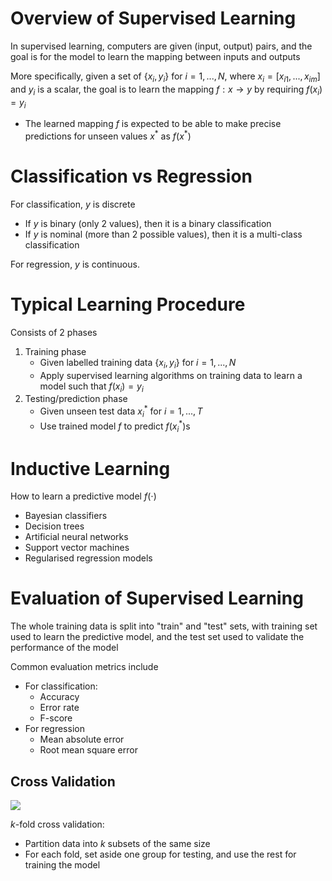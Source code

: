 # Overview of Supervised Learning

In supervised learning, computers are given (input, output) pairs, and the goal is for the model to learn the mapping between inputs and outputs

More specifically, given a set of $\{x_i, y_i\}$ for $i = 1, ..., N$, where $x_i = [x_{i1}, ..., x_{im}]$ and $y_i$ is a scalar, the goal is to learn the mapping $f: x \to y$ by requiring $f(x_i) = y_i$

-   The learned mapping $f$ is expected to be able to make precise predictions for unseen values $x^*$ as $f(x^*)$

# Classification vs Regression

For classification, $y$ is discrete

-   If $y$ is binary (only 2 values), then it is a binary classification
-   If $y$ is nominal (more than 2 possible values), then it is a multi-class classification

For regression, $y$ is continuous.

# Typical Learning Procedure

Consists of 2 phases

1. Training phase
    - Given labelled training data $\{x_i, y_i\}$ for $i = 1, ..., N$
    - Apply supervised learning algorithms on training data to learn a model such that $f(x_i) = y_i$
2. Testing/prediction phase
    - Given unseen test data $x_i^*$ for $i = 1, ..., T$
    - Use trained model $f$ to predict $f(x_i^*)$s

# Inductive Learning

How to learn a predictive model $f(\cdot)$

-   Bayesian classifiers
-   Decision trees
-   Artificial neural networks
-   Support vector machines
-   Regularised regression models

# Evaluation of Supervised Learning

The whole training data is split into "train" and "test" sets, with training set used to learn the predictive model, and the test set used to validate the performance of the model

Common evaluation metrics include

-   For classification:
    -   Accuracy
    -   Error rate
    -   F-score
-   For regression
    -   Mean absolute error
    -   Root mean square error

## Cross Validation

![](https://scikit-learn.org/stable/_images/grid_search_cross_validation.png)

$k$-fold cross validation:

-   Partition data into $k$ subsets of the same size
-   For each fold, set aside one group for testing, and use the rest for training the model
